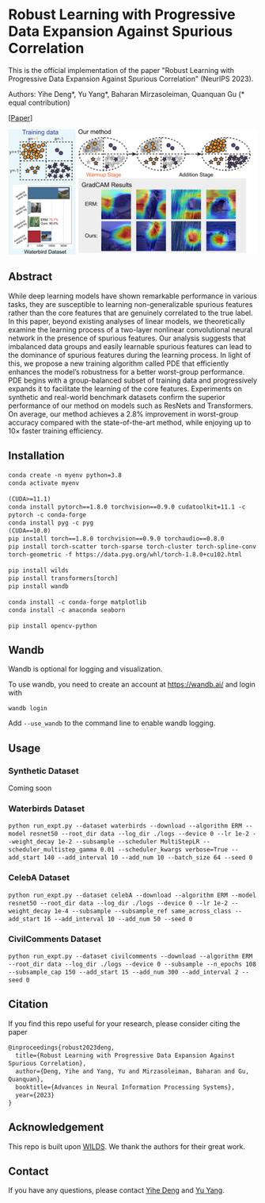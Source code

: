 # Robust Learning with Progressive Data Expansion Against Spurious Correlation
This is the official implementation of the paper "Robust Learning with Progressive Data Expansion Against Spurious Correlation" (NeurIPS 2023).

Authors: Yihe Deng*, Yu Yang*, Baharan Mirzasoleiman, Quanquan Gu (* equal contribution)

[[Paper](https://arxiv.org/abs/2306.04949)] 

![image](demo.png)

## Abstract

While deep learning models have shown remarkable performance in various tasks, they are susceptible to learning non-generalizable spurious features rather than the core features that are genuinely correlated to the true label. In this paper, beyond existing analyses of linear models, we theoretically examine the learning process of a two-layer nonlinear convolutional neural network in the presence of spurious features. Our analysis suggests that imbalanced data groups and easily learnable spurious features can lead to the dominance of spurious features during the learning process. In light of this, we propose a new training algorithm called PDE that efficiently enhances the model’s robustness for a better worst-group
performance. PDE begins with a group-balanced subset of training data and
progressively expands it to facilitate the learning of the core features. Experiments on synthetic and real-world benchmark datasets confirm the superior performance of our method on models such as ResNets and Transformers. On average, our method achieves a 2.8% improvement in worst-group accuracy compared with the state-of-the-art method, while enjoying up to 10× faster training efficiency.



## Installation 
```
conda create -n myenv python=3.8
conda activate myenv

(CUDA>=11.1) 
conda install pytorch==1.8.0 torchvision==0.9.0 cudatoolkit=11.1 -c pytorch -c conda-forge
conda install pyg -c pyg
(CUDA==10.0) 
pip install torch==1.8.0 torchvision==0.9.0 torchaudio==0.8.0
pip install torch-scatter torch-sparse torch-cluster torch-spline-conv torch-geometric -f https://data.pyg.org/whl/torch-1.8.0+cu102.html

pip install wilds
pip install transformers[torch]
pip install wandb

conda install -c conda-forge matplotlib
conda install -c anaconda seaborn

pip install opencv-python
```

## Wandb
Wandb is optional for logging and visualization.

To use wandb, you need to create an account at https://wandb.ai/ and login with
```
wandb login
```

Add `--use_wandb` to the command line to enable wandb logging.

## Usage
### Synthetic Dataset
Coming soon

### Waterbirds Dataset
```
python run_expt.py --dataset waterbirds --download --algorithm ERM --model resnet50 --root_dir data --log_dir ./logs --device 0 --lr 1e-2 --weight_decay 1e-2 --subsample --scheduler MultiStepLR --scheduler_multistep_gamma 0.01 --scheduler_kwargs verbose=True --add_start 140 --add_interval 10 --add_num 10 --batch_size 64 --seed 0
```

### CelebA Dataset
```
python run_expt.py --dataset celebA --download --algorithm ERM --model resnet50 --root_dir data --log_dir ./logs --device 0 --lr 1e-2 --weight_decay 1e-4 --subsample --subsample_ref same_across_class --add_start 16 --add_interval 10 --add_num 50 --seed 0
```

### CivilComments Dataset
```
python run_expt.py --dataset civilcomments --download --algorithm ERM --root_dir data --log_dir ./logs --device 0 --subsample --n_epochs 108 --subsample_cap 150 --add_start 15 --add_num 300 --add_interval 2 --seed 0
```

## Citation
If you find this repo useful for your research, please consider citing the paper
```
@inproceedings{robust2023deng,
  title={Robust Learning with Progressive Data Expansion Against Spurious Correlation},
  author={Deng, Yihe and Yang, Yu and Mirzasoleiman, Baharan and Gu, Quanquan},
  booktitle={Advances in Neural Information Processing Systems},
  year={2023}
}
```

## Acknowledgement
This repo is built upon [WILDS](https://github.com/p-lambda/wilds). We thank the authors for their great work.

## Contact
If you have any questions, please contact [Yihe Deng](mailto:yihedeng@cs.ucla.edu) and [Yu Yang](mailto:yuyang@cs.ucla.edu).